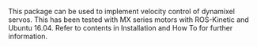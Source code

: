 This package can be used to implement velocity control of dynamixel servos. This has been tested with MX series motors with ROS-Kinetic and Ubuntu 16.04. Refer to contents in Installation and How To for further information.
